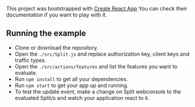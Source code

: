 This project was bootstrapped with [Create React App](https://github.com/facebookincubator/create-react-app)
You can check their documentation if you want to play with it.

## Running the example

- Clone or download the repository.
- Open the `./src/Split.js` and replace authorization key, client keys and traffic types.
- Open the `./src/actions/features` and list the features you want to evaluate.
- Run `npm install` to get all your dependencies.
- Run `npm start` to get your app up and running.
- To test the update event, make a change on Split webconsole to the evaluated Split/s and watch your application
  react to it.
